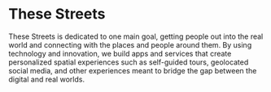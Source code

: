 # These Streets
These Streets is dedicated to one main goal, getting people out into the real world and connecting with the places and people around them. By using technology and innovation, we build apps and services that create personalized spatial experiences such as self-guided tours, geolocated social media, and other experiences meant to bridge the gap between the digital and real worlds.
